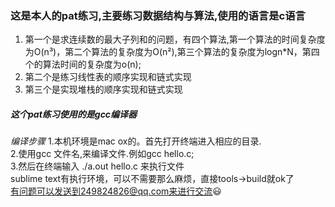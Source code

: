 ### 这是本人的pat练习,主要练习数据结构与算法,使用的语言是c语言
1.  第一个是求连续数的最大子列和的问题，有四个算法,第一个算法的时间复杂度为O(n³)，第二个算法的复杂度为O(n²),第三个算法的复杂度为logn*N，第四个的算法时间的复杂度为o(n);
2.  第二个是练习线性表的顺序实现和链式实现
3.  第三个是实现堆栈的顺序实现和链式实现
   
##### 这个pat练习使用的是gcc编译器
<i>编译步骤</i>
1.本机环境是mac ox的。首先打开终端进入相应的目录.  
2.使用gcc 文件名,来编译文件.例如gcc hello.c;  
3.然后在终端输入 ./a.out hello.c 来执行文件  
sublime text有执行环境，可以不需要那么麻烦，直接tools->build就ok了  
有问题可以发送到249824826@qq.com来进行交流😃